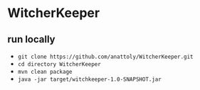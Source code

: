 # WitcherKeeper

## run locally
* `git clone https://github.com/anattoly/WitcherKeeper.git`
* `cd directory WitcherKeeper`
* `mvn clean package`
* `java -jar target/witchkeeper-1.0-SNAPSHOT.jar`
